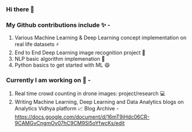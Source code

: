 ### Hi there 👋
### My Github contributions include ✨ - 
1. Various Machine Learning & Deep Learning concept implementation on real life datasets ⚡
2. End to End Deep Learning image recognition project 🌟
3. NLP basic algorithm implemenation 💬 
4. Python basics to get started with ML 😄

### Currently I am working on 🎯 - 
1. Real time crowd counting in drone images: project/research 💻
2. Writing Machine Learning, Deep Learning and Data Analytics blogs on Analytics Vidhya platform 📈 Blog Archive - https://docs.google.com/document/d/16mT9iHdc06CR-9CAMGvCngmOv07hC9CM9Sl5oYfwcKs/edit



<!--
**YashK07/YashK07** is a ✨ _special_ ✨ repository because its `README.md` (this file) appears on your GitHub profile.

Here are some ideas to get you started:

- 🔭 I’m currently working on ...
- 🌱 I’m currently learning ...
- 👯 I’m looking to collaborate on ...
- 🤔 I’m looking for help with ...
- 💬 Ask me about ...
- 📫 How to reach me: ...
- 😄 Pronouns: ...
- ⚡ Fun fact: ...
-->
